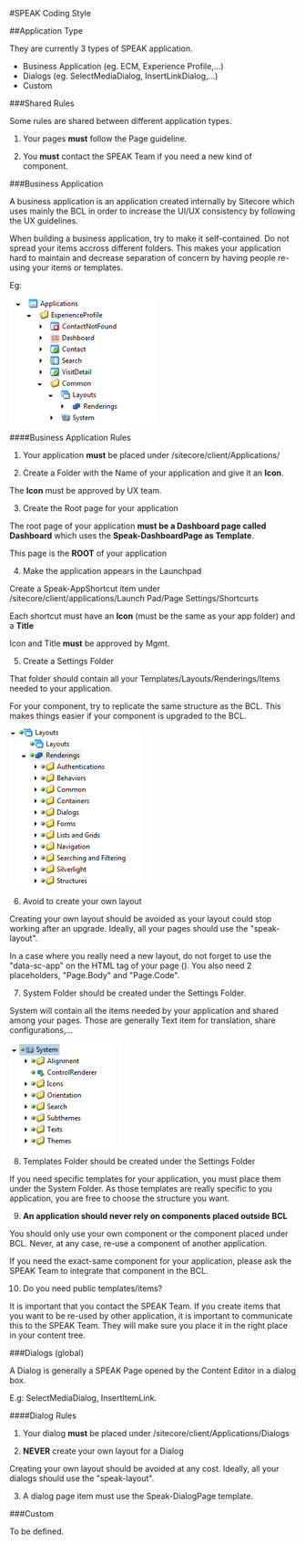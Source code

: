 #SPEAK Coding Style

##Application Type

They are currently 3 types of SPEAK application.

- Business Application (eg. ECM, Experience Profile,...)
- Dialogs (eg. SelectMediaDialog, InsertLinkDialog,...)
- Custom

###Shared Rules

Some rules are shared between different application types.

1) Your pages **must** follow the Page guideline.

2) You **must** contact the SPEAK Team if you need a new kind of component.


###Business Application

A business application is an application created internally by Sitecore which uses mainly the BCL in order to increase the UI/UX consistency by following the UX guidelines.

When building a business application, try to make it self-contained. Do not spread your items accross different folders. This makes your application hard to maintain and decrease separation of concern by having people re-using your items or templates. 

Eg:

![](application-tree.png)

####Business Application Rules

1) Your application **must** be placed under /sitecore/client/Applications/

2) Create a Folder with the Name of your application and give it an **Icon**.

The **Icon** must be approved by UX team.

3) Create the Root page for your application

The root page of your application **must be a Dashboard page called Dashboard** which uses the **Speak-DashboardPage as Template**.

This page is the **ROOT** of your application

4) Make the application appears in the Launchpad

Create a Speak-AppShortcut item under /sitecore/client/applications/Launch Pad/Page Settings/Shortcurts

Each shortcut must have an **Icon** (must be the same as your app folder) and a **Title**

Icon and Title **must** be approved by Mgmt.

5) Create a Settings Folder

That folder should contain all your Templates/Layouts/Renderings/Items needed to your application.

For your component, try to replicate the same structure as the BCL. This makes things easier if your component is upgraded to the BCL.

![](component-tree.png)

6) Avoid to create your own layout

Creating your own layout should be avoided as your layout could stop working after an upgrade. Ideally, all your pages should use the "speak-layout".

In a case where you really need a new layout, do not forget to use the "data-sc-app" on the HTML tag of your page (<html data-sc-app>). You also need 2 placeholders, "Page.Body" and "Page.Code".

7) System Folder should be created under the Settings Folder.

System will contain all the items needed by your application and shared among your pages. Those are generally Text item for translation, share configurations,...

![](system-tree.png)

8) Templates Folder should be created under the Settings Folder

If you need specific templates for your application, you must place them under the System Folder. As those templates are really specific to you application, you are free to choose the structure you want.

9) **An application should never rely on components placed outside BCL**

You should only use your own component or the component placed under BCL. Never, at any case, re-use a component of another application.

If you need the exact-same component for your application, please ask the SPEAK Team to integrate that component in the BCL.

10) Do you need public templates/items?

It is important that you contact the SPEAK Team. If you create items that you want to be re-used by other application, it is important to communicate this to the SPEAK Team. They will make sure you place it in the right place in your content tree.



###Dialogs (global)

A Dialog is generally a SPEAK Page opened by the Content Editor in a dialog box.

E.g: SelectMediaDialog, InsertItemLink.

####Dialog Rules

1) Your dialog **must** be placed under /sitecore/client/Applications/Dialogs

2) **NEVER** create your own layout for a Dialog

Creating your own layout should be avoided at any cost. Ideally, all your dialogs should use the "speak-layout".

3) A dialog page item must use the Speak-DialogPage template.

###Custom

To be defined.